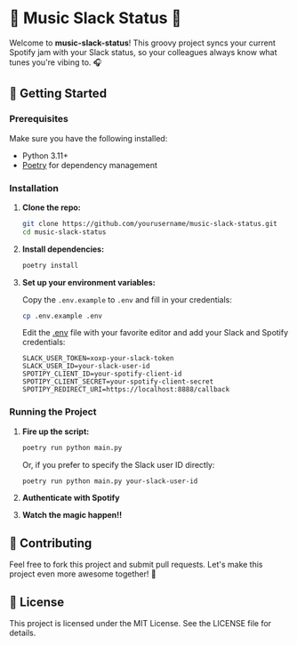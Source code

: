 # 🎵 Music Slack Status 🎵

Welcome to **music-slack-status**! This groovy project syncs your current Spotify jam with your Slack status, so your colleagues always know what tunes you're vibing to. 🎧

## 🚀 Getting Started

### Prerequisites

Make sure you have the following installed:

- Python 3.11+
- [Poetry](https://python-poetry.org/) for dependency management

### Installation

1. **Clone the repo:**
    ```sh
    git clone https://github.com/yourusername/music-slack-status.git
    cd music-slack-status
    ```

2. **Install dependencies:**

    ```sh
    poetry install
    ```

3. **Set up your environment variables:**

    Copy the `.env.example` to `.env` and fill in your credentials:

    ```sh
    cp .env.example .env
    ```

    Edit the [.env](http://_vscodecontentref_/#%7B%22uri%22%3A%7B%22%24mid%22%3A1%2C%22fsPath%22%3A%22%2FUsers%2Fsteventohme%2FDesktop%2Fmusic-slack-status%2F.env%22%2C%22path%22%3A%22%2FUsers%2Fsteventohme%2FDesktop%2Fmusic-slack-status%2F.env%22%2C%22scheme%22%3A%22file%22%7D%7D) file with your favorite editor and add your Slack and Spotify credentials:

    ```env
    SLACK_USER_TOKEN=xoxp-your-slack-token
    SLACK_USER_ID=your-slack-user-id
    SPOTIPY_CLIENT_ID=your-spotify-client-id
    SPOTIPY_CLIENT_SECRET=your-spotify-client-secret
    SPOTIPY_REDIRECT_URI=https://localhost:8888/callback
    ```

### Running the Project

1. **Fire up the script:**

    ```sh
    poetry run python main.py
    ```

    Or, if you prefer to specify the Slack user ID directly:

    ```sh
    poetry run python main.py your-slack-user-id
    ```

2. **Authenticate with Spotify**

3. **Watch the magic happen!!**

## 🌟 Contributing
Feel free to fork this project and submit pull requests. Let's make this project even more awesome together! 🤘

## 📄 License
This project is licensed under the MIT License. See the LICENSE file for details.
